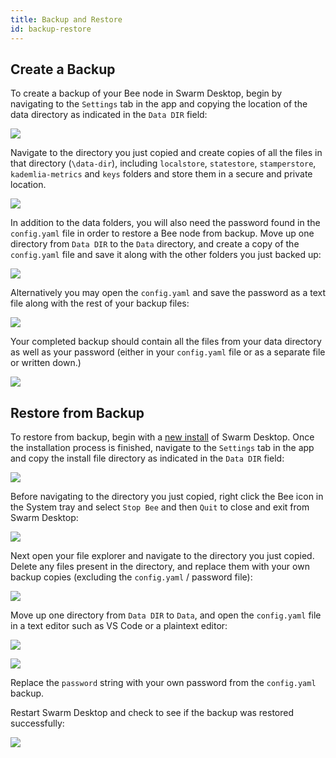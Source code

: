 ```yaml
---
title: Backup and Restore 
id: backup-restore
---
```


## Create a Backup

To create a backup of your Bee node in Swarm Desktop, begin by navigating to the `Settings` tab in the app and copying the location of the data directory as indicated in the `Data DIR` field: 

![](/img/backup1.png)

Navigate to the directory you just copied and create copies of all the files in that directory (`\data-dir`), including `localstore`, `statestore`, `stamperstore`, `kademlia-metrics` and `keys` folders and store them in a secure and private location. 

![](/img/backup7.png)

In addition to the data folders, you will also need the password found in the `config.yaml` file in order to restore a Bee node from backup. Move up one directory from `Data DIR` to the `Data` directory, and create a copy of the `config.yaml` file and save it along with the other folders you just backed up:

![](/img/backup4.png)

Alternatively you may open the `config.yaml` and save the password as a text file along with the rest of your backup files:

![](/img/backup5.png)

Your completed backup should contain all the files from your data directory as well as your password (either in your `config.yaml` file or as a separate file or written down.)

![](/img/backup8.png)

## Restore from Backup

To restore from backup, begin with a [new install](/docs/desktop/install) of Swarm Desktop. Once the installation process is finished, navigate to the `Settings` tab in the app and copy the install file directory as indicated in the `Data DIR` field:

![](/img/backup1.png)

Before navigating to the directory you just copied, right click the Bee icon in the System tray and select `Stop Bee` and then `Quit` to close and exit from Swarm Desktop:

![](/img/backup2.png)

Next open your file explorer and navigate to the directory you just copied. Delete any files present in the directory, and replace them with your own backup copies (excluding the `config.yaml` / password file):

![](/img/backup7.png)

Move up one directory from `Data DIR` to `Data`, and open the `config.yaml` file in a text editor such as VS Code or a plaintext editor:

![](/img/backup4.png)

![](/img/backup5.png)

Replace the `password` string with your own password from the `config.yaml` backup.

Restart Swarm Desktop and check to see if the backup was restored successfully:

![](/img/backup6.png)
